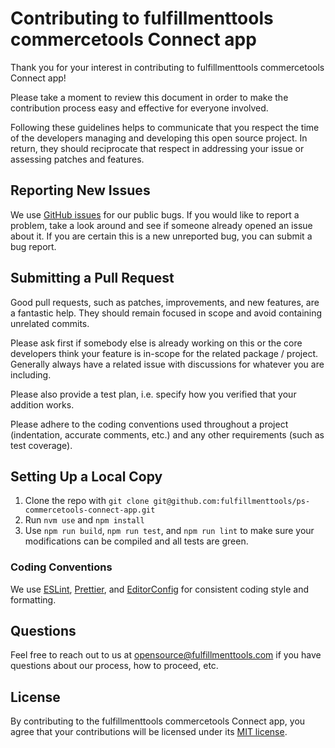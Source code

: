 #  Contributing to fulfillmenttools commercetools Connect app

Thank you for your interest in contributing to fulfillmenttools commercetools Connect app!

Please take a moment to review this document in order to make the contribution process easy and effective for everyone involved.

Following these guidelines helps to communicate that you respect the time of the developers managing and developing this open source project. In return, they should reciprocate that respect in addressing your issue or assessing patches and features.

## Reporting New Issues

We use [GitHub issues](https://github.com/fulfillmenttools/ps-commercetools-connect-app/issues) for our public bugs. If you would like to report a problem, take a look around and see if someone already opened an issue about it. If you are certain this is a new unreported bug, you can submit a bug report.

## Submitting a Pull Request

Good pull requests, such as patches, improvements, and new features, are a fantastic help. They should remain focused in scope and avoid containing unrelated commits.

Please ask first if somebody else is already working on this or the core developers think your feature is in-scope for the related package / project. Generally always have a related issue with discussions for whatever you are including.

Please also provide a test plan, i.e. specify how you verified that your addition works.

Please adhere to the coding conventions used throughout a project (indentation, accurate comments, etc.) and any other requirements (such as test coverage).

## Setting Up a Local Copy

1. Clone the repo with `git clone git@github.com:fulfillmenttools/ps-commercetools-connect-app.git`
1. Run `nvm use` and `npm install`
1. Use `npm run build`, `npm run test`, and `npm run lint` to make sure your modifications can be compiled and all tests are green.

### Coding Conventions

We use [ESLint](https://eslint.org/), [Prettier](https://prettier.io/), and [EditorConfig](https://editorconfig.org/) for consistent coding style and formatting.

## Questions

Feel free to reach out to us at [opensource@fulfillmenttools.com](mailto:opensource@fulfillmenttools.com) if you have questions about our process, how to proceed, etc.

## License

By contributing to the fulfillmenttools commercetools Connect app, you agree that your contributions will be licensed under its [MIT license](https://github.com/fulfillmenttools/ps-commercetools-connect-app/blob/master/LICENSE).

